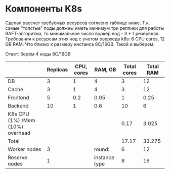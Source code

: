 # Компоненты K8s

Сделал рассчет требуемых ресурсов согласно таблице ниже. Т.к. самые "толстые" поды должны иметь минимум три реплики для работы RAFT-алгоритма, то минимальное число воркер нод - 3 + 1 резервная. Требования к ресурсам этих нод с учетом оверхеда k8s: 6 CPU cores, 12 GB RAM. Что близко к размеру инстанса 8C/16GB. Такой и выберем. 

Ответ: берём 4 ноды 8C/16GB

|                                  | Replicas | CPU, cores | RAM, GB       | Total cores | Total RAM |
| -------------------------------- | -------- | ---------- | ------------- | ----------- | --------- |
| DB                               | 3        | 1          | 4             | 3           | 12        |
| Cache                            | 3        | 1          | 4             | 3           | 12        |
| Frontend                         | 5        | 0.2        | 0.05          | 1           | 0.25      |
| Backend                          | 10       | 1          | 0.6           | 10          | 6         |
| K8s CPU (1%) /Mem (10%) overhead |          |            |               | 0.17        | 3.025     |
| Total                            |          |            |               | 17.17       | 33.275    |
| Worker nodes                     | 3        |            | round:        | 6           | 12        |
| Reserve nodes                    | 1        |            | instance type | 8           | 16        |